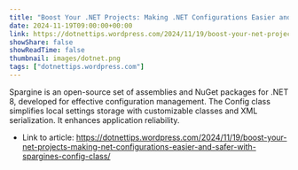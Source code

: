 ```yaml
---
title: "Boost Your .NET Projects: Making .NET Configurations Easier and Safer with Spargine’s Config Class"
date: 2024-11-19T09:00:00+00:00
link: https://dotnettips.wordpress.com/2024/11/19/boost-your-net-projects-making-net-configurations-easier-and-safer-with-spargines-config-class/
showShare: false
showReadTime: false
thumbnail: images/dotnet.png
tags: ["dotnettips.wordpress.com"]
---
```

Spargine is an open-source set of assemblies and NuGet packages for .NET 8, developed for effective configuration management. The Config class simplifies local settings storage with customizable classes and XML serialization. It enhances application reliability.

- Link to article: https://dotnettips.wordpress.com/2024/11/19/boost-your-net-projects-making-net-configurations-easier-and-safer-with-spargines-config-class/